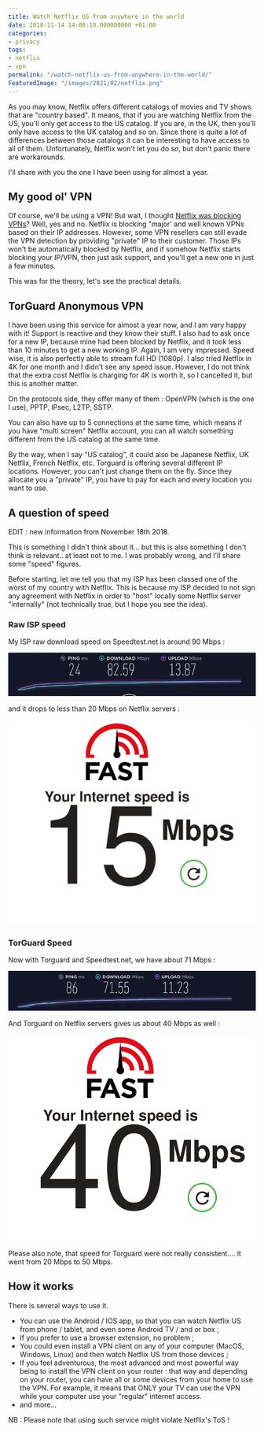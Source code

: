 ```yaml
---
title: Watch Netflix US from anywhere in the world
date: 2018-11-14 14:08:19.000000000 +01:00
categories:
- privacy
tags:
- netflix
- vpn
permalink: "/watch-netflix-us-from-anywhere-in-the-world/"
FeaturedImage: "/images/2021/02/netflix.png"
---
```

As you may know, Netflix offers different catalogs of movies and TV shows that are "country based". It means, that if you are watching Netflix from the US, you'll only get access to the US catalog. If you are, in the UK, then you'll only have access to the UK catalog and so on. Since there is quite a lot of differences between those catalogs it can be interesting to have access to all of them. Unfortunately, Netflix won't let you do so, but don't panic there are workarounds.

I'll share with you the one I have been using for almost a year.

## My good ol' VPN

Of course, we'll be using a VPN! But wait, I thought [Netflix was blocking VPNs](https://www.masoopy.com/no-netflix-not-blocking-vpn/)? Well, yes and no. Netflix is blocking "major' and well known VPNs based on their IP addresses. However, some VPN resellers can still evade the VPN detection by providing "private" IP to their customer. Those IPs won't be automatically blocked by Netflix, and if somehow Netflix starts blocking your IP/VPN, then just ask support, and you'll get a new one in just a few minutes.

This was for the theory, let's see the practical details.

## TorGuard Anonymous VPN

I have been using this service for almost a year now, and I am very happy with it! Support is reactive and they know their stuff. I also had to ask once for a new IP, because mine had been blocked by Netflix, and it took less than 10 minutes to get a new working IP. Again, I am very impressed. Speed wise, it is also perfectly able to stream full HD (1080p). I also tried Netflix in 4K for one month and I didn't see any speed issue. However, I do not think that the extra cost Netflix is charging for 4K is worth it, so I cancelled it, but this is another matter.

On the protocols side, they offer many of them : OpenVPN (which is the one I use), PPTP, IPsec, L2TP, SSTP.

You can also have up to 5 connections at the same time, which means if you have "multi screen" Netflix account, you can all watch something different from the US catalog at the same time.

By the way, when I say "US catalog", it could also be Japanese Netflix, UK Netflix, French Netflix, etc. Torguard is offering several different IP locations. However, you can't just change them on the fly. Since they allocate you a "private" IP, you have to pay for each and every location you want to use.

## A question of speed

EDIT : new information from November 18th 2018.

This is something I didn't think about it... but this is also something I don't think is relevant.. at least not to me. I was probably wrong, and I'll share some "speed" figures.

Before starting, let me tell you that my ISP has been classed one of the worst of my country with Netflix. This is because my ISP decided to not sign any agreement with Netflix in order to "host" locally some Netflix server "internally" (not technically true, but I hope you see the idea).

### Raw ISP speed

My ISP raw download speed on Speedtest.net is around 90 Mbps :

![[](/images/2018/11/speedtest_raw-300x52.png)](/images/2018/11/speedtest_raw.png)

and it drops to less than 20 Mbps on Netflix servers :

![[](/images/2018/11/speedtest_netflix_raw-300x248.png)](/images/2018/11/speedtest_netflix_raw.png)

### TorGuard Speed

Now with Torguard and Speedtest.net, we have about 71 Mbps :

![[](/images/2018/11/speedtest_tg-1-300x48.png)](/images/2018/11/speedtest_tg-1.png)

And Torguard on Netflix servers gives us about 40 Mbps as well :

![[](/images/2018/11/speedtest_netflix_tg-1-300x258.png)](/images/2018/11/speedtest_netflix_tg-1.png)Please also note, that speed for Torguard were not really consistent.... it went from 20 Mbps to 50 Mbps.

## How it works

There is several ways to use it.

- You can use the Android / IOS app, so that you can watch Netflix US from phone / tablet, and even some Android TV / and or box ;
- If you prefer to use a browser extension, no problem ;
- You could even install a VPN client on any of your computer (MacOS, Windows, Linux) and then watch Netflix US from those devices ;
- If you feel adventurous, the most advanced and most powerful way being to install the VPN client on your router : that way and depending on your router, you can have all or some devices from your home to use the VPN. For example, it means that ONLY your TV can use the VPN while your computer use your "regular" internet access.
- and more...

NB : Please note that using such service might violate Netflix's ToS !
